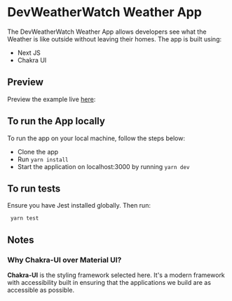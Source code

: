 # DevWeatherWatch Weather App

The DevWeatherWatch Weather App allows developers see what the Weather is like outside without leaving their homes. The app is built using:

- Next JS
- Chakra UI 

## Preview

Preview the example live [here](https://weather-app-devweather.vercel.app/):

## To run the App locally

To run the app on your local machine, follow the steps below:

- Clone the app
- Run `yarn install`
- Start the application on localhost:3000 by running `yarn dev`

## To run tests
Ensure you have Jest installed globally. Then run:

``` yarn test```

## Notes

### Why Chakra-UI over Material UI?

**Chakra-UI** is the styling framework selected here. It's a modern framework with accessibility built in ensuring that the applications we build are as accessible as possible.
